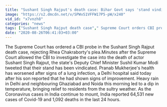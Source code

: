 ```yaml
---
title: "Sushant Singh Rajput's death case: Bihar Govt says 'stand vindicated' Oneindia News"
image: "https://s2.dmcdn.net/v/SPWvS1VFFW17P5-pW/x240"
vid_id: "x7vnzh8"
categories: "news"
tags: ["Sushant Singh Rajput death case"," Supreme Court orders CBI probe"," India reports more than 64"]
date: "2020-08-26T06:41:03+03:00"
---
```

The Supreme Court has ordered a CBI probe in the Sushant Singh Rajput death case, rejecting Rhea Chakraborty's plea.Minutes after the Supreme Court allowed the CBI to investigate the case into the death of actor Sushant Singh Rajput, the state's Deputy Chief Minister Sushil Kumar Modi tweeted that their stand has been vindicated. Pranab Mukherjee's health has worsened after signs of a lung infection, a Delhi hospital said today after his son reported that he had shown signs of improvement. Heavy rain in Delhi and neighbouring Ghaziabad and Noida this morning led to a dip in temperature, bringing relief to residents from the sultry weather. As the Coronavirus cases in India continue to mount, India reported 64,531 new cases of Covid-19 and  1,092 deaths in the last 24 hours.
